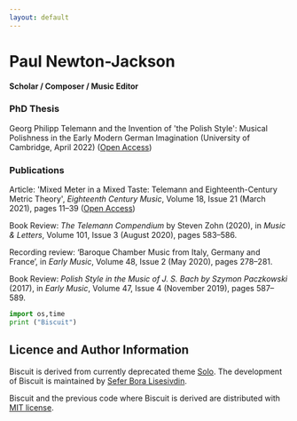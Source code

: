 ```yaml
---
layout: default
---
```


# Paul Newton-Jackson

**Scholar / Composer / Music Editor**


### PhD Thesis 
Georg Philipp Telemann and the Invention of 'the Polish Style': Musical Polishness in the Early Modern German Imagination (University of Cambridge, April 2022) ([Open Access](https://doi.org/10.17863/CAM.89102))

### Publications
Article: 'Mixed Meter in a Mixed Taste: Telemann and Eighteenth-Century Metric Theory', _Eighteenth Century Music_, Volume 18, Issue 21 (March 2021), pages 11–39 ([Open Access](https://doi.org/10.1017/S1478570620000433))

Book Review: _The Telemann Compendium_ by Steven Zohn (2020), in _Music & Letters_, Volume 101, Issue 3 (August 2020), pages 583–586.

Recording review: ‘Baroque Chamber Music from Italy, Germany and France’, in _Early Music_, Volume 48, Issue 2 (May 2020), pages 278–281.

Book Review: _Polish Style in the Music of J. S. Bach by Szymon Paczkowski_ (2017), in _Early Music_, Volume 47, Issue 4 (November 2019), pages 587–589.

~~~python
import os,time
print ("Biscuit")
~~~

## Licence and Author Information

Biscuit is derived from currently deprecated theme [Solo](http://github.com/chibicode/solo). The development of Biscuit is maintained by [Sefer Bora Lisesivdin](https://lrgresearch.org/bora).

Biscuit and the previous code where Biscuit is derived are distributed with [MIT license](https://github.com/sblisesivdin/biscuit/blob/gh-pages/LICENSE).

